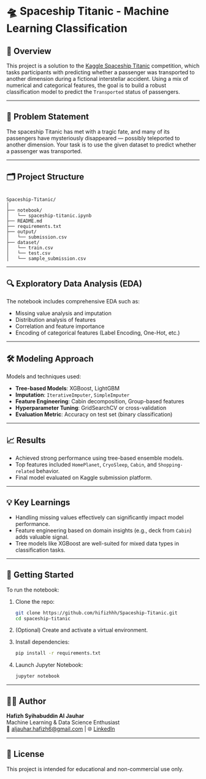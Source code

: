 # 🛸 Spaceship Titanic - Machine Learning Classification

## 📘 Overview

This project is a solution to the [Kaggle Spaceship Titanic](https://www.kaggle.com/competitions/spaceship-titanic/overview) competition, which tasks participants with predicting whether a passenger was transported to another dimension during a fictional interstellar accident. Using a mix of numerical and categorical features, the goal is to build a robust classification model to predict the `Transported` status of passengers.

---

## 🧠 Problem Statement

The spaceship Titanic has met with a tragic fate, and many of its passengers have mysteriously disappeared — possibly teleported to another dimension. Your task is to use the given dataset to predict whether a passenger was transported.

---

## 🗂️ Project Structure

```

Spaceship-Titanic/
│
├── notebook/
│   └── spaceship-titanic.ipynb
├── README.md
├── requirements.txt
├── output/
│   └── submission.csv
├── dataset/
│   └── train.csv
│   └── test.csv
│   └── sample_submission.csv

```

---

## 🔍 Exploratory Data Analysis (EDA)

The notebook includes comprehensive EDA such as:

- Missing value analysis and imputation
- Distribution analysis of features
- Correlation and feature importance
- Encoding of categorical features (Label Encoding, One-Hot, etc.)

---

## 🛠️ Modeling Approach

Models and techniques used:

- **Tree-based Models**: XGBoost, LightGBM
- **Imputation**: `IterativeImputer`, `SimpleImputer`
- **Feature Engineering**: Cabin decomposition, Group-based features
- **Hyperparameter Tuning**: GridSearchCV or cross-validation
- **Evaluation Metric**: Accuracy on test set (binary classification)

---

## 📈 Results

- Achieved strong performance using tree-based ensemble models.
- Top features included `HomePlanet`, `CryoSleep`, `Cabin`, and `Shopping-related` behavior.
- Final model evaluated on Kaggle submission platform.

---

## 💡 Key Learnings

- Handling missing values effectively can significantly impact model performance.
- Feature engineering based on domain insights (e.g., deck from `Cabin`) adds valuable signal.
- Tree models like XGBoost are well-suited for mixed data types in classification tasks.

---

## 🚀 Getting Started

To run the notebook:

1. Clone the repo:

   ```bash
   git clone https://github.com/hifizhhh/Spaceship-Titanic.git
   cd spaceship-titanic
   ```

2. (Optional) Create and activate a virtual environment.

3. Install dependencies:

   ```bash
   pip install -r requirements.txt
   ```

4. Launch Jupyter Notebook:

   ```bash
   jupyter notebook
   ```

---

## 🙋‍♂️ Author

**Hafizh Syihabuddin Al Jauhar**  
Machine Learning & Data Science Enthusiast  
📧 [aljauhar.hafizh6@gmail.com](mailto:aljauhar.hafizh6@gmail.com) | 🌐 [LinkedIn](https://www.linkedin.com/in/hafizhsyihabuddinaljauhar/)

---

## 📝 License

This project is intended for educational and non-commercial use only.

```

```
